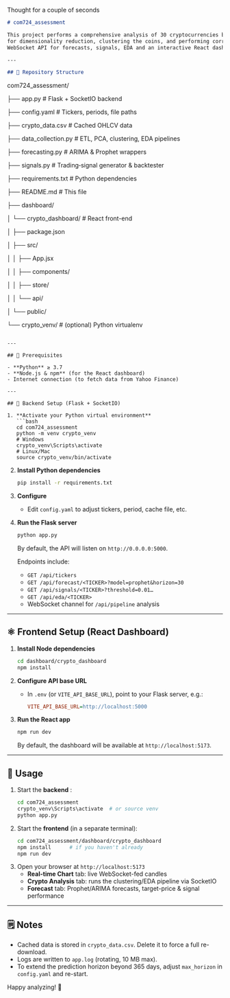 Thought for a couple of seconds

```markdown
# com724_assessment

This project performs a comprehensive analysis of 30 cryptocurrencies by downloading historical OHLCV data, computing returns, applying PCA
for dimensionality reduction, clustering the coins, and performing correlation analysis. It exposes a Flask‐based REST &
WebSocket API for forecasts, signals, EDA and an interactive React dashboard to visualize real‐time data, analysis and forecasts.

---

## 📂 Repository Structure
```

com724_assessment/

├── app.py # Flask + SocketIO backend

├── config.yaml # Tickers, periods, file paths

├── crypto_data.csv # Cached OHLCV data

├── data_collection.py # ETL, PCA, clustering, EDA pipelines

├── forecasting.py # ARIMA & Prophet wrappers

├── signals.py # Trading‐signal generator & backtester

├── requirements.txt # Python dependencies

├── README.md # This file

├── dashboard/

│ └── crypto_dashboard/ # React front-end

│ ├── package.json

│ ├── src/

│ │ ├── App.jsx

│ │ ├── components/

│ │ ├── store/

│ │ └── api/

│ └── public/

└── crypto_venv/ # (optional) Python virtualenv

````

---

## 🔧 Prerequisites

- **Python** ≥ 3.7
- **Node.js & npm** (for the React dashboard)
- Internet connection (to fetch data from Yahoo Finance)

---

## 🐍 Backend Setup (Flask + SocketIO)

1. **Activate your Python virtual environment**
   ```bash
   cd com724_assessment
   python -m venv crypto_venv
   # Windows
   crypto_venv\Scripts\activate
   # Linux/Mac
   source crypto_venv/bin/activate
````

2. **Install Python dependencies**

    ```bash
    pip install -r requirements.txt
    ```

3. **Configure**

    - Edit `config.yaml` to adjust tickers, period, cache file, etc.

4. **Run the Flask server**

    ```bash
    python app.py
    ```

    By default, the API will listen on `http://0.0.0.0:5000`.

    Endpoints include:

    - `GET /api/tickers`
    - `GET /api/forecast/<TICKER>?model=prophet&horizon=30`
    - `GET /api/signals/<TICKER>?threshold=0.01…`
    - `GET /api/eda/<TICKER>`
    - WebSocket channel for `/api/pipeline` analysis

---

## ⚛️ Frontend Setup (React Dashboard)

1. **Install Node dependencies**

    ```bash
    cd dashboard/crypto_dashboard
    npm install
    ```

2. **Configure API base URL**

    - In `.env` (or `VITE_API_BASE_URL`), point to your Flask server, e.g.:
        ```ini
        VITE_API_BASE_URL=http://localhost:5000
        ```

3. **Run the React app**

    ```bash
    npm run dev
    ```

    By default, the dashboard will be available at `http://localhost:5173`.

---

## 🚀 Usage

1. Start the **backend** :
    ```bash
    cd com724_assessment
    crypto_venv\Scripts\activate  # or source venv
    python app.py
    ```
2. Start the **frontend** (in a separate terminal):
    ```bash
    cd com724_assessment/dashboard/crypto_dashboard
    npm install      # if you haven't already
    npm run dev
    ```
3. Open your browser at `http://localhost:5173`
    - **Real-time Chart** tab: live WebSocket-fed candles
    - **Crypto Analysis** tab: runs the clustering/EDA pipeline via SocketIO
    - **Forecast** tab: Prophet/ARIMA forecasts, target-price & signal performance

---

## 🗒️ Notes

-   Cached data is stored in `crypto_data.csv`. Delete it to force a full re-download.
-   Logs are written to `app.log` (rotating, 10 MB max).
-   To extend the prediction horizon beyond 365 days, adjust `max_horizon` in `config.yaml` and re-start.

Happy analyzing! 🚀
